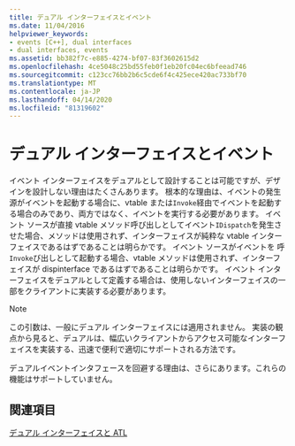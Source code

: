 ```yaml
---
title: デュアル インターフェイスとイベント
ms.date: 11/04/2016
helpviewer_keywords:
- events [C++], dual interfaces
- dual interfaces, events
ms.assetid: bb382f7c-e885-4274-bf07-83f3602615d2
ms.openlocfilehash: 4ce5048c25bd55feb0f1eb20fc04ec6bfeead746
ms.sourcegitcommit: c123cc76bb2b6c5cde6f4c425ece420ac733bf70
ms.translationtype: MT
ms.contentlocale: ja-JP
ms.lasthandoff: 04/14/2020
ms.locfileid: "81319602"
---
```

# <a name="dual-interfaces-and-events"></a>デュアル インターフェイスとイベント

イベント インターフェイスをデュアルとして設計することは可能ですが、デザインを設計しない理由はたくさんあります。 根本的な理由は、イベントの発生源がイベントを起動する場合に、vtable または`Invoke`経由でイベントを起動する場合のみであり、両方ではなく、イベントを実行する必要があります。 イベント ソースが直接 vtable メソッド呼び出しとしてイベント`IDispatch`を発生させた場合、メソッドは使用されず、インターフェイスが純粋な vtable インターフェイスであるはずであることは明らかです。 イベント ソースがイベントを 呼`Invoke`び出しとして起動する場合、vtable メソッドは使用されず、インターフェイスが dispinterface であるはずであることは明らかです。 イベント インターフェイスをデュアルとして定義する場合は、使用しないインターフェイスの一部をクライアントに実装する必要があります。

> [!NOTE]
> この引数は、一般にデュアル インターフェイスには適用されません。 実装の観点から見ると、デュアルは、幅広いクライアントからアクセス可能なインターフェイスを実装する、迅速で便利で適切にサポートされる方法です。

デュアルイベントインタフェースを回避する理由は、さらにあります。これらの機能はサポートしていません。

## <a name="see-also"></a>関連項目

[デュアル インターフェイスと ATL](../atl/dual-interfaces-and-atl.md)
